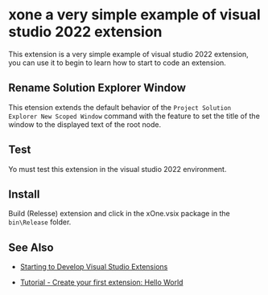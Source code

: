 # xone a very simple example of visual studio 2022 extension

This extension is a very simple example of visual studio 2022 extension, you can use it to begin to learn how to start to code an extension.

## Rename Solution Explorer Window

This etension extends the default behavior of the `Project Solution Explorer New Scoped Window` command with the feature to set the title of the window to the displayed text of the root node.

## Test

Yo must test this extension in the visual studio 2022 environment.

## Install

Build (Relesse) extension and click in the xOne.vsix package in the `bin\Release` folder.

## See Also

- [Starting to Develop Visual Studio Extensions](https://docs.microsoft.com/en-us/visualstudio/extensibility/starting-to-develop-visual-studio-extensions?view=vs-2022)

- [Tutorial - Create your first extension: Hello World](https://docs.microsoft.com/en-us/visualstudio/extensibility/extensibility-hello-world?view=vs-2022)

